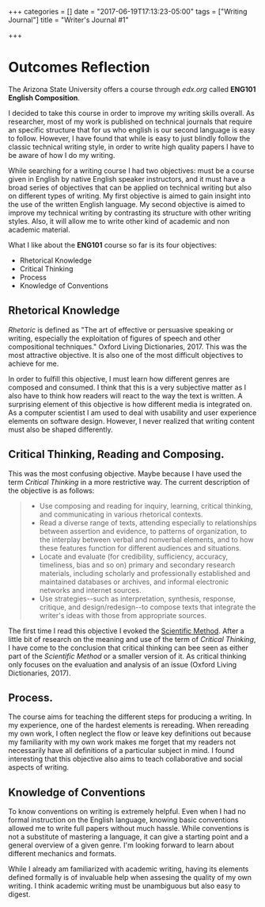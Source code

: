 +++
categories = []
date = "2017-06-19T17:13:23-05:00"
tags = ["Writing Journal"]
title = "Writer's Journal #1"

+++

Outcomes Reflection
===================

The Arizona State University offers a course through *edx.org* called **ENG101 English Composition**.

I decided to take this course in order to improve my writing skills overall. As researcher, most of my work is published on technical journals that require an specific structure that for us who english is our second language is easy to follow. However, I have found that while is easy to just blindly follow the classic technical writing style, in order to write high quality papers I have to be aware of how I do my writing.

While searching for a writing course I had two objectives: must be a course given in English by native English speaker instructors, and it must have a broad series of objectives that can be applied on technical writing but also on different types of writing. My first objective is aimed to gain insight into the use of the written English language. My second objective is aimed to improve my technical writing by contrasting its structure with other writing styles. Also, it will allow me to write other kind of academic and non academic material.

What I like about the **ENG101** course so far is its four objectives:

-   Rhetorical Knowledge
-   Critical Thinking
-   Process
-   Knowledge of Conventions

Rhetorical Knowledge
--------------------

*Rhetoric* is defined as "The art of effective or persuasive speaking or writing, especially the exploitation of figures of speech and other compositional techniques." Oxford Living Dictionaries, 2017. This was the most attractive objective. It is also one of the most difficult objectives to achieve for me.

In order to fulfill this objective, I must learn how different genres are composed and consumed. I think that this is a very subjective matter as I also have to think how readers will react to the way the text is written. A surprising element of this objective is how different media is integrated on. As a computer scientist I am used to deal with usability and user experience elements on software design. However, I never realized that writing content must also be shaped differently.

Critical Thinking, Reading and Composing.
-----------------------------------------

This was the most confusing objective. Maybe because I have used the term *Critical Thinking* in a more restrictive way. The current description of the objective is as follows:

> -   Use composing and reading for inquiry, learning, critical thinking, and communicating in various rhetorical contexts.
> -   Read a diverse range of texts, attending especially to relationships between assertion and evidence, to patterns of organization, to the interplay between verbal and nonverbal elements, and to how these features function for different audiences and situations.
> -   Locate and evaluate (for credibility, sufficiency, accuracy, timeliness, bias and so on) primary and secondary research materials, including scholarly and professionally established and maintained databases or archives, and informal electronic networks and internet sources.
> -   Use strategies--such as interpretation, synthesis, response, critique, and design/redesign--to compose texts that integrate the writer's ideas with those from appropriate sources.

The first time I read this objective I evoked the [Scientific Method](https://en.wikipedia.org/wiki/Scientific_method). After a little bit of research on the meaning and use of the term of *Critical Thinking*, I have come to the conclusion that critical thinking can bee seen as either part of the *Scientific Method* or a smaller version of it. As critical thinking only focuses on the evaluation and analysis of an issue (Oxford Living Dictionaries, 2017).

Process.
--------

The course aims for teaching the different steps for producing a writing. In my experience, one of the hardest elements is rereading. When rereading my own work, I often neglect the flow or leave key definitions out because my familiarity with my own work makes me forget that my readers not necessarily have all definitions of a particular subject in mind. I found interesting that this objective also aims to teach collaborative and social aspects of writing.

Knowledge of Conventions
------------------------

To know conventions on writing is extremely helpful. Even when I had no formal instruction on the English language, knowing basic conventions allowed me to write full papers without much hassle. While conventions is not a substitute of mastering a language, it can give a starting point and a general overview of a given genre. I'm looking forward to learn about different mechanics and formats.

While I already am familiarized with academic writing, having its elements defined formally is of invaluable help when assesing the quality of my own writing. I think academic writing must be unambiguous but also easy to digest.
